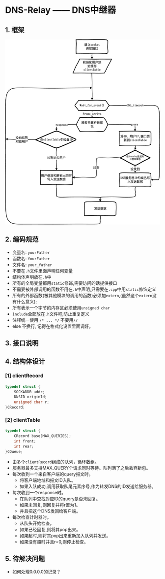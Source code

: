 # DNS-Relay —— DNS中继器
## 1. 框架
![流程图](./images/design.png)
## 2. 编码规范
* 变量名: `yourFather`
* 函数名: `YourFather`
* 文件名: `your_father`
* 不要在`.h`文件里面声明任何变量
* 结构体声明放在`.h`中
* 所有的全局变量都用`static`修饰,需要访问的话提供接口
* 不需要被外部调用的函数不用在`.h`中声明,只需要在`.cpp`中用`static`修饰定义
* 所有的外部函数(被其他模块的调用的函数)必须加`extern`,(虽然这个`extern`没有什么意义);
* 所有表示一个字节的内存区必须使用`unsigned char`
* `include`全部放在`.h`文件吧,防止重复定义
* 注释统一使用 `/* ... */` 不要用`//`
* else 不换行, 记得在格式化设置里面调好。
## 3. 接口说明
## 4. 结构体设计
### [1] clientRecord
```C
typedef struct {
	SOCKADDR addr;
	DNSID originId;
	unsigned char r;
}CRecord;
``` 
### [2] clientTable
```C
typedef struct {
	CRecord base[MAX_QUERIES];
	int front;
	int rear;
}CQueue;
```
* 由多个`clientRecord`组成的队列，循环数组。
* 服务器最多支持MAX_QUERY个请求同时等待。队列满了之后丢弃新包。
* 每次收到一个来自客户端的query报文时。
  * 将客户端地址和报文ID入队。
  * 如果入队成功,调用获取队尾元素序号,作为转发DNS的ID发送给服务器。
* 每次收到一个response时。
  * 在队列中查找对应ID的query是否未回复。
  * 如果未回复,则回复并将r置为1。
  * 并且把这个DNS发回给客户端。  
* 每次检查计时器时。
  * 从队头开始检查。
  * 如果已经回复,则将其pop出来。
  * 如果超时,则将其pop出来重新加入队列并发送。
  * 如果没有超时并且r=0,则停止检查。

## 5. 待解决问题
* 如何处理0.0.0.0的记录？
